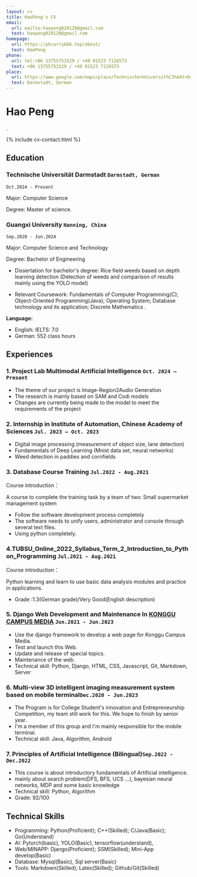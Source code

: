 ```yaml
---
layout: cv
title: HaoPeng's CV
email:
  url: mailto:haopeng020120@gmail.com
  text: haopeng020120@gmail.com
homepage:
  url: https://phcarry666.top/about/
  text: HaoPeng
phone: 
  url: tel:+86 13755751529 / +49 01523 7126573
  text: +86 13755751529 / +49 01523 7126573
place:
  url: https://www.google.com/maps/place/Technische+Universit%C3%A4t+Darmstadt/@49.8761906,8.653331,17z/data=!4m10!1m2!2m1!1sTechnische+Universit%C3%A4t+Darmstadt!3m6!1s0x47bd7066cfce2d0f:0x182bdbcff1a231f0!8m2!3d49.8775113!4d8.6554484!15sCiFUZWNobmlzY2hlIFVuaXZlcnNpdMOkdCBEYXJtc3RhZHSSAQp1bml2ZXJzaXR54AEA!16s%2Fg%2F11flvwt8sc?entry=ttu&g_ep=EgoyMDI0MTAxNi4wIKXMDSoASAFQAw%3D%3D
  text: Darmstadt, German
---
```


# Hao Peng
.

<!--
include contact information from the front matter
Supported arguments:
    - homepage: url, text
        - phone
        - email
            -->

{% include cv-contact.html %}

## Education

### **Technische Universität Darmstadt  `Darmstadt, German`**

```
Oct.2024 - Present
```
Major: Computer Science

Degree: Master of science. 





### **Guangxi University  `Nanning, China`**

```
Sep.2020 - Jun.2024
```
Major: Computer Science and Technology 

Degree: Bachelor of Engineering

- Dissertation for bachelor's degree:  Rice field weeds based on depth learning detection (Detection of weeds and comparison of results mainly using the YOLO model)

- Relevant Coursework:  Fundamentals of Computer Programming(C); Object-Oriented Programming(Java); Operating System; Database technology and its application; Discrete Mathematics .

  

**Language:**

- English: IELTS: 7.0
- German: 552 class hours

## Experiences

### **1. Project Lab Multimodal Artificial Intelligence  `Oct. 2024 – Present`**
* The theme of our project is Image-Region2Audio Generation
* The research is mainly based on SAM and Codi models
* Changes are currently being made to the model to meet the requirements of the project

### **2. Internship in Institute of Automation, Chinese Academy of Sciences  `Jul. 2023 – Oct. 2023`**
* Digital image processing (measurement of object size, lane detection)
* Fundamentals of Deep Learning (Mnist data set, neural networks)
* Weed detection in paddies and cornfields

### **3. Database Course Training  `Jul.2022 - Aug.2021`**

Course introduction：

A course to complete the training task by a team of two: Small supermarket management system

- Follow the software development process completely
- The software needs to unify users, administrator and console through several text files.
- Using python completely.

### **4.TUBSU_Online_2022_Syllabus_Term_2_Introduction_to_Python_Programming `Jul.2021 - Aug.2021 `**

Course introduction：

Python learning and learn to use basic data analysis modules and practice in applications.

- Grade :1.3(German grade)/Very Good(English description)



### **5.  Django Web Development and Maintenance In [KONGGU CAMPUS MEDIA](https://konggu.gxu.edu.cn/) `Jun.2021 - Jun.2023 `**

- Use the django framework to develop a web page for Konggu Campus Media.
- Test and launch this Web.
- Update and release of special topics.
- Maintenance of the web.
- Technical skill: Python, Django, HTML, CSS, Javascript, Git, Markdown, Server

### **6. Multi-view 3D intelligent imaging measurement system based on mobile terminal`Dec.2020 - Jun.2023 `**

- The Program is for College Student's innovation and Entrepreneurship Competition, my team still work for this. We hope to finish by senior year. 
- I'm a member of this group and I'm mainly responsible for the mobile terminal.
- Technical skill: Java, Algorithm, Android

### **7. Principles of Artificial Intelligence (Bilingual)`Sep.2022 - Dec.2022 `**

- This course is about introductory fundamentals of Artificial intelligence.
- mainly about search problem(DFS, BFS, UCS …), bayesian neural networks, MDP and some basic knowledge
- Technical skill: Python, Algorithm
- Grade: 92/100

## Technical Skills

- Programming: Python(Proficient); C++(Skilled); C/Java(Basic); Go(Understand)
- AI: Pytorch(basic), YOLO(Basic), tensorflow(understand),
- Web/MINAPP: Django(Proficient); SSM(Skilled); Mini-App develop(Basic)
- Database: Mysql(Basic), Sql server(Basic)
- Tools: Markdown(Skilled); Latex(Skilled); Github/Git(Skilled)

<!-- ### Footer

Last updated: 2024.10.10 -->